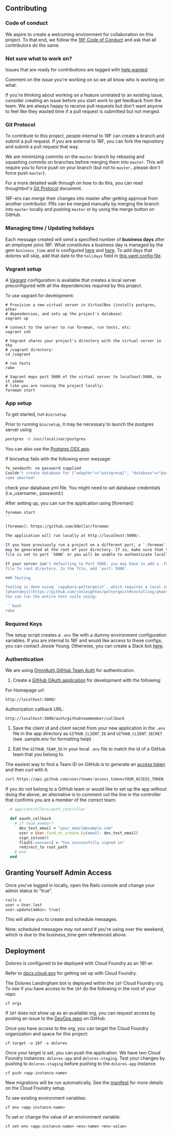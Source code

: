 ## Contributing

### Code of conduct

We aspire to create a welcoming environment for collaboration on this project.
To that end, we follow the [18F Code of
Conduct](https://github.com/18F/code-of-conduct/blob/master/code-of-conduct.md)
and ask that all contributors do the same.

### Not sure what to work on?

Issues that are ready for contributions are tagged with [help
wanted](https://github.com/18F/dolores-landingham-bot/issues?q=is%3Aissue+is%3Aopen+label%3A%22help+wanted%22).

Comment on the issue you're working on so we all know who is working on what.

If you're thinking about working on a feature unrelated to an existing issue,
consider creating an issue before you start work to get feedback from the team.
We are always happy to receive pull requests but don't want anyone to feel like
they wasted time if a pull request is submitted but not merged.

### Git Protocol

To contribute to this project, people internal to 18F can create a branch and
submit a pull request. If you are external to 18F, you can fork the repository
and submit a pull request that way.

We are minimizing commits on the `master` branch by rebasing and squashing
commits on branches before merging them into `master`. This will require you to
force push on your branch (but not to `master`...please don't force push
`master`).

For a more detailed walk through on how to do this, you can read thoughtbot's
[Git
Protocol](https://github.com/thoughtbot/guides/tree/master/protocol/git#write-a-feature)
document.

18F-ers can merge their changes into master after getting approval from another
contributor. PRs can be merged manually by merging the branch into `master`
locally and pushing `master` or by using the merge button on GitHub.

### Managing time / Updating holidays

Each message created will send a specified number of **business days** after an
employee joins 18F.  What constitutes a business day is managed by the gem
`business_time` and is configured [here](config/initializers/business_time.rb)
and [here](config/business_time.yml). To add days that dolores will skip, add
that date to the `holidays` field in [this yaml config
file](config/business_time.yml).

### Vagrant setup

A [Vagrant](http://vagrantup.com) configuration is available that creates a
local server preconfigured with all the dependencies required by this project.

To use vagrant for development:

```
# Provision a new virtual server in VirtualBox (installs postgres, other
# dependencies, and sets up the project's database)
vagrant up

# connect to the server to run foreman, run tests, etc:
vagrant ssh

# Vagrant shares your project's directory with the virtual server in the
# /vagrant directory:
cd /vagrant

# run tests
rake

# Vagrant maps port 5000 of the virtual server to localhost:5000, so it seems
# like you are running the project locally:
foreman start
```

### App setup

To get started, run `bin/setup`

Prior to running `bin/setup`, it may be necessary to launch the postgres server using

```bash
postgres -D /usr/local/var/postgres
```

You can also use the [Postgres OSX app](http://postgresapp.com/).

If bin/setup fails with the following error message:

```bash
fe_sendauth: no password supplied
Couldn't create database for {"adapter"=>"postgresql", "database"=>"postgres", "encoding"=>"utf8", "host"=>"localhost", "min_messages"=>"warning", "pool"=>5, "reaping_frequency"=>10, "timeout"=>5000}
rake aborted!
```

check your database.yml file. You might need to set database credentials (i.e.,username:<uname>, password:<pw>)

After setting up, you can run the application using [foreman]:

```bash
foreman start
``

[foreman]: https://github.com/ddollar/foreman

The application will run locally at http://localhost:5000/.

If you have previously run a project on a different port, a `.foreman` file
may be generated at the root of your directory. If so, make sure that this
file is set to port `5000` or you will be unable to authenticate locally with MyUSA.

If your server isn't defaulting to Port 5000, you may have to add a .foreman
file to root directory. In the file, add `port: 5000`.

### Testing

Testing is done using `capybara-poltergeist`, which requires a local install of
[phantomjs](https://github.com/jonleighton/poltergeist#installing-phantomjs).
You can run the entire test suite using:

```bash
rake
```

### Required Keys

The setup script creates a `.env` file with a dummy environment configuration
variables.  If you are internal to 18F and would like access to these configs,
you can contact Jessie Young. Otherwise, you can create a Slack bot
[here](https://18f.slack.com/services/new/bot).

### Authentication

We are using [OmniAuth GitHub Team
Auth](https://github.com/jonmagic/omniauth-github-team-member) for
authentication.

1. Create a [GitHub OAuth application](https://developer.github.com/v3/oauth/)
for development with the following:

  For Homepage url:

  `http://localhost:5000/`

  Authorization callback URL:

  `http://localhost:5000/auth/githubteammember/callback`

1. Save the client id and client secret from your new application in the `.env`
file in the app directory as `GITHUB_CLIENT_ID` and `GITHUB_CLIENT_SECRET` (see
.sample.env for formatting help)

1. Edit the `GITHUB_TEAM_ID` in your local `.env` file to match the id of a
GitHub team that you belong to.

The easiest way to find a Team ID on GitHub is to generate an [access
token](https://help.github.com/articles/creating-an-access-token-for-command-line-use/)
and then curl with it:

```bash
curl https://api.github.com/user/teams?access_token=YOUR_ACCESS_TOKEN
```

If you do not belong to a GitHub team or would like to set up the app without
doing the above, an alternative is to comment out the line in the controller
that confirms you are a member of the correct team:

```ruby
  # app/controllers/auth_controller

  def oauth_callback
    # if team_member?
      dev_test_email = "your_email@example.com"
      user = User.find_or_create_by(email: dev_test_email)
      sign_in(user)
      flash[:success] = "You successfully signed in"
      redirect_to root_path
    # end
  end
```

## Granting Yourself Admin Access

Once you've logged in locally, open the Rails console and change
your admin status to "true".

```bash
rails c
user = User.last
user.update(admin: true)
```

This will allow you to create and schedule messages.

Note: scheduled messages may not send if you're using over the weekend, which is
due to the business_time gem referenced above.

## Deployment

Dolores is configured to be deployed with Cloud Foundry as an 18f-er.

Refer to [docs.cloud.gov](https://docs.cloud.gov/getting-started/setup/) for getting
set up with Cloud Foundry.

The Dolores Landingham bot is deployed within the `18f` Cloud Foundry org. To
see if you have access to the `18f` do the following in the root of your repo:

`cf orgs`

If `18f` does not show up as an available org, you can request access by
posting an issue to the [DevOps repo](https://github.com/18F/DevOps/issues/new)
on GitHub.

Once you have access to the org, you can target the Cloud Foundry organization
and space for this project:

`cf target -o 18f -s dolores`

Once your target is set, you can push the application. We have two Cloud Foundry
instances: `dolores-app` and `dolores-staging`. Test your changes by pushing to
`dolores-staging` before pushing to the `dolores-app` instance.

`cf push <app-instance-name>`

New migrations will be run automatically. See the [manifest](manifest.yml) for
more details on the Cloud Foundry setup.

To see existing environment variables:

`cf env <app-instance-name>`

To set or change the value of an environment variable:

`cf set-env <app-instance-name> <env-name> <env-value>`
